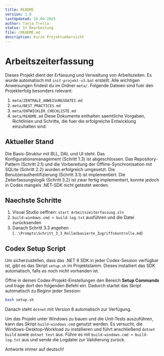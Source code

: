 ```yaml
---
title: README
version: 1.8
lastUpdated: 26.06.2025
author: Tanja Trella
status: In Bearbeitung
file: /README.md
description: Kurze Projektuebersicht
---
```


# Arbeitszeiterfassung

Dieses Projekt dient der Erfassung und Verwaltung von Arbeitszeiten. Es wurde automatisch mit `init-projekt-v3.bat` erstellt.
Alle wichtigen Anweisungen findest du im Ordner `meta/`.
Folgende Dateien sind fuer den Projekterfolg besonders relevant:
1. `meta/ZENTRALE_ANWEISUNGSDATEI.md`
2. `meta/BEST_PRACTICES.md`
3. `meta/ENTWICKLER_CHECKLISTE.md`
4. `meta/README.md`
Diese Dokumente enthalten saemtliche Vorgaben, Richtlinien und Schritte,
die fuer die erfolgreiche Entwicklung einzuhalten sind.

## Aktueller Stand
Die Basis-Struktur mit BLL, DAL und UI steht. Das Konfigurationsmanagement (Schritt 1.3) ist abgeschlossen. Das Repository-Pattern (Schritt 2.1) und die Vorbereitung der Offline-Synchronisation mit SQLite (Schritt 2.2) wurden erfolgreich umgesetzt. Die Benutzerauthentifizierung (Schritt 3.1) ist implementiert. Die Zeiterfassungslogik (Schritt 3.2) ist zwar fertig implementiert, konnte jedoch in Codex mangels .NET‑SDK nicht getestet werden.

## Naechste Schritte
1. Visual Studio oeffnen: `start Arbeitszeiterfassung.sln`
2. `build-windows.cmd > build-log.txt` ausführen und die Datei zurücksenden
3. Danach Schritt 3.3 angehen (`..\Prompts\Schritt_3_3_Rollenbasierte_Zugriffskontrolle.md`)
## Codex Setup Script

Um sicherzustellen, dass das .NET 8 SDK in jeder Codex-Session verfügbar ist, gibt es das Skript `setup.sh` im Projektstamm. Dieses installiert das SDK automatisch, falls es noch nicht vorhanden ist.

Öffne in deinen Codex-Projekt-Einstellungen den Bereich **Setup Commands** und trage dort den folgenden Befehl ein. Dadurch startet das Skript automatisch zu Beginn jeder Session:

```bash
bash setup.sh
```

Danach steht `dotnet` mit Version 8 automatisch zur Verfügung.

Um das Projekt unter Windows zu bauen und die Unit-Tests auszuführen, kann das Skript `build-windows.cmd` genutzt werden. Es versucht, die Windows-Desktop-Workload zu installieren und führt anschließend `dotnet build` sowie `dotnet test` aus. Führe es mit `build-windows.cmd > build-log.txt` aus und sende die Logdatei zur Validierung zurück.

Antworte immer auf deutsch!
